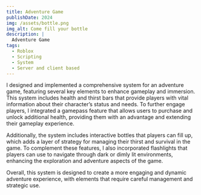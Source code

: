 ```yaml
---
title: Adventure Game
publishDate: 2024
img: /assets/bottle.png 
img_alt: Come fill your bottle
description: |
  Adventure Game
tags:
  - Roblox
  - Scripting
  - System
  - Server and client based
---
```


I designed and implemented a comprehensive system for an adventure game, featuring several key elements to enhance gameplay and immersion. This system includes health and thirst bars that provide players with vital information about their character’s status and needs. To further engage players, I integrated a gamepass feature that allows users to purchase and unlock additional health, providing them with an advantage and extending their gameplay experience.

Additionally, the system includes interactive bottles that players can fill up, which adds a layer of strategy for managing their thirst and survival in the game. To complement these features, I also incorporated flashlights that players can use to navigate through dark or dimly lit environments, enhancing the exploration and adventure aspects of the game.

Overall, this system is designed to create a more engaging and dynamic adventure experience, with elements that require careful management and strategic use.
